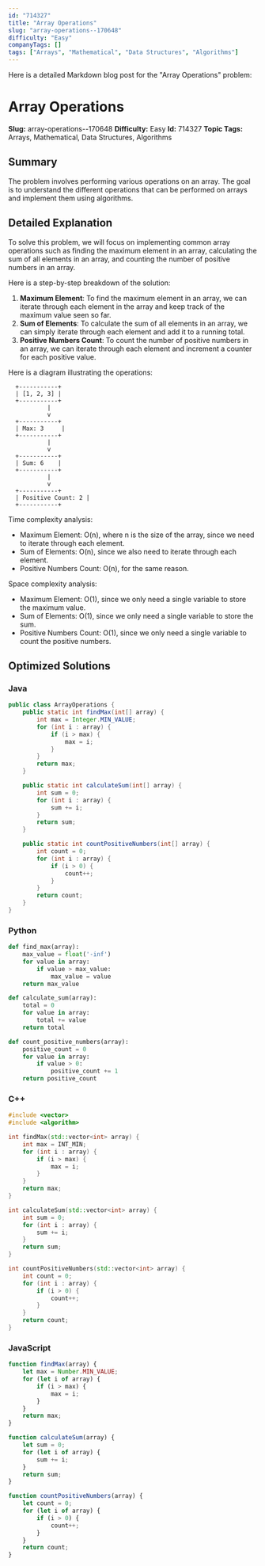 ```yaml
---
id: "714327"
title: "Array Operations"
slug: "array-operations--170648"
difficulty: "Easy"
companyTags: []
tags: ["Arrays", "Mathematical", "Data Structures", "Algorithms"]
---
```


Here is a detailed Markdown blog post for the "Array Operations" problem:

**Array Operations**
==================

**Slug:** array-operations--170648
**Difficulty:** Easy
**Id:** 714327
**Topic Tags:** Arrays, Mathematical, Data Structures, Algorithms

## Summary
The problem involves performing various operations on an array. The goal is to understand the different operations that can be performed on arrays and implement them using algorithms.

## Detailed Explanation
To solve this problem, we will focus on implementing common array operations such as finding the maximum element in an array, calculating the sum of all elements in an array, and counting the number of positive numbers in an array.

Here is a step-by-step breakdown of the solution:

1. **Maximum Element**: To find the maximum element in an array, we can iterate through each element in the array and keep track of the maximum value seen so far.
2. **Sum of Elements**: To calculate the sum of all elements in an array, we can simply iterate through each element and add it to a running total.
3. **Positive Numbers Count**: To count the number of positive numbers in an array, we can iterate through each element and increment a counter for each positive value.

Here is a diagram illustrating the operations:
```
  +-----------+
  | [1, 2, 3] |
  +-----------+
           |
           v
  +-----------+
  | Max: 3     |
  +-----------+
           |
           v
  +-----------+
  | Sum: 6    |
  +-----------+
           |
           v
  +-----------+
  | Positive Count: 2 |
  +-----------+
```
Time complexity analysis:

* Maximum Element: O(n), where n is the size of the array, since we need to iterate through each element.
* Sum of Elements: O(n), since we also need to iterate through each element.
* Positive Numbers Count: O(n), for the same reason.

Space complexity analysis:

* Maximum Element: O(1), since we only need a single variable to store the maximum value.
* Sum of Elements: O(1), since we only need a single variable to store the sum.
* Positive Numbers Count: O(1), since we only need a single variable to count the positive numbers.

## Optimized Solutions

### Java
```java
public class ArrayOperations {
    public static int findMax(int[] array) {
        int max = Integer.MIN_VALUE;
        for (int i : array) {
            if (i > max) {
                max = i;
            }
        }
        return max;
    }

    public static int calculateSum(int[] array) {
        int sum = 0;
        for (int i : array) {
            sum += i;
        }
        return sum;
    }

    public static int countPositiveNumbers(int[] array) {
        int count = 0;
        for (int i : array) {
            if (i > 0) {
                count++;
            }
        }
        return count;
    }
}
```

### Python
```python
def find_max(array):
    max_value = float('-inf')
    for value in array:
        if value > max_value:
            max_value = value
    return max_value

def calculate_sum(array):
    total = 0
    for value in array:
        total += value
    return total

def count_positive_numbers(array):
    positive_count = 0
    for value in array:
        if value > 0:
            positive_count += 1
    return positive_count
```

### C++
```cpp
#include <vector>
#include <algorithm>

int findMax(std::vector<int> array) {
    int max = INT_MIN;
    for (int i : array) {
        if (i > max) {
            max = i;
        }
    }
    return max;
}

int calculateSum(std::vector<int> array) {
    int sum = 0;
    for (int i : array) {
        sum += i;
    }
    return sum;
}

int countPositiveNumbers(std::vector<int> array) {
    int count = 0;
    for (int i : array) {
        if (i > 0) {
            count++;
        }
    }
    return count;
}
```

### JavaScript
```javascript
function findMax(array) {
    let max = Number.MIN_VALUE;
    for (let i of array) {
        if (i > max) {
            max = i;
        }
    }
    return max;
}

function calculateSum(array) {
    let sum = 0;
    for (let i of array) {
        sum += i;
    }
    return sum;
}

function countPositiveNumbers(array) {
    let count = 0;
    for (let i of array) {
        if (i > 0) {
            count++;
        }
    }
    return count;
}
```